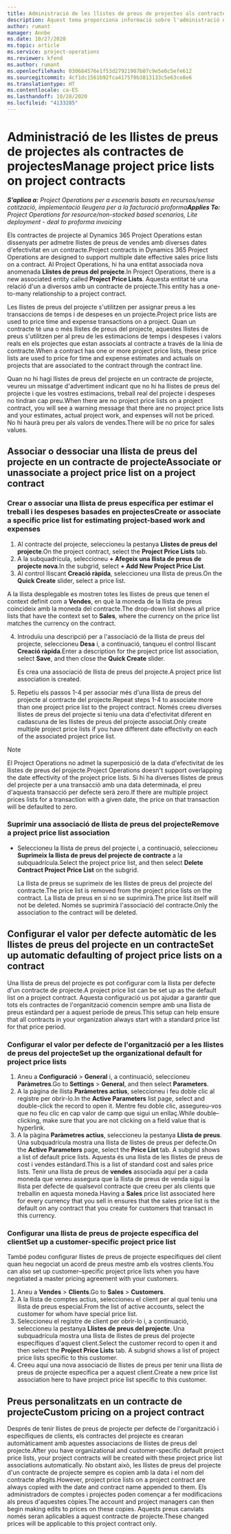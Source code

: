 ```yaml
---
title: Administració de les llistes de preus de projectes als contractes de projectes
description: Aquest tema proporciona informació sobre l'administració de llistes de preus de projecte en contractes de projecte.
author: rumant
manager: Annbe
ms.date: 10/27/2020
ms.topic: article
ms.service: project-operations
ms.reviewer: kfend
ms.author: rumant
ms.openlocfilehash: 030684576e1f53d27921907b07c9e5e0c5efe612
ms.sourcegitcommit: 4cf1dc1561b92fca4175f0b3813133c5e63ce8e6
ms.translationtype: HT
ms.contentlocale: ca-ES
ms.lasthandoff: 10/28/2020
ms.locfileid: "4133285"
---
```

# <a name="manage-project-price-lists-on-project-contracts"></a><span data-ttu-id="0b1aa-103">Administració de les llistes de preus de projectes als contractes de projectes</span><span class="sxs-lookup"><span data-stu-id="0b1aa-103">Manage project price lists on project contracts</span></span>

<span data-ttu-id="0b1aa-104">_**S'aplica a:** Project Operations per a escenaris basats en recursos/sense cotització, implementació lleugera per a la facturació proforma_</span><span class="sxs-lookup"><span data-stu-id="0b1aa-104">_**Applies To:** Project Operations for resource/non-stocked based scenarios, Lite deployment - deal to proforma invoicing_</span></span>

<span data-ttu-id="0b1aa-105">Els contractes de projecte al Dynamics 365 Project Operations estan dissenyats per admetre llistes de preus de vendes amb diverses dates d'efectivitat en un contracte.</span><span class="sxs-lookup"><span data-stu-id="0b1aa-105">Project contracts in Dynamics 365 Project Operations are designed to support multiple date effective sales price lists on a contract.</span></span> <span data-ttu-id="0b1aa-106">Al Project Operations, hi ha una entitat associada nova anomenada **Llistes de preus del projecte**.</span><span class="sxs-lookup"><span data-stu-id="0b1aa-106">In Project Operations, there is a new associated entity called **Project Price Lists**.</span></span> <span data-ttu-id="0b1aa-107">Aquesta entitat té una relació d'un a diversos amb un contracte de projecte.</span><span class="sxs-lookup"><span data-stu-id="0b1aa-107">This entity has a one-to-many relationship to a project contract.</span></span>

<span data-ttu-id="0b1aa-108">Les llistes de preus del projecte s'utilitzen per assignar preus a les transaccions de temps i de despeses en un projecte.</span><span class="sxs-lookup"><span data-stu-id="0b1aa-108">Project price lists are used to price time and expense transactions on a project.</span></span> <span data-ttu-id="0b1aa-109">Quan un contracte té una o més llistes de preus del projecte, aquestes llistes de preus s'utilitzen per al preu de les estimacions de temps i despeses i valors reals en els projectes que estan associats al contracte a través de la línia de contracte.</span><span class="sxs-lookup"><span data-stu-id="0b1aa-109">When a contract has one or more project price lists, these price lists are used to price for time and expense estimates and actuals on projects that are associated to the contract through the contract line.</span></span>

<span data-ttu-id="0b1aa-110">Quan no hi hagi llistes de preus del projecte en un contracte de projecte, veureu un missatge d'advertiment indicant que no hi ha llistes de preus del projecte i que les vostres estimacions, treball real del projecte i despeses no tindran cap preu.</span><span class="sxs-lookup"><span data-stu-id="0b1aa-110">When there are no project price lists on a project contract, you will see a warning message that there are no project price lists and your estimates, actual project work, and expenses will not be priced.</span></span> <span data-ttu-id="0b1aa-111">No hi haurà preu per als valors de vendes.</span><span class="sxs-lookup"><span data-stu-id="0b1aa-111">There will be no price for sales values.</span></span>

## <a name="associate-or-unassociate-a-project-price-list-on-a-project-contract"></a><span data-ttu-id="0b1aa-112">Associar o dessociar una llista de preus del projecte en un contracte de projecte</span><span class="sxs-lookup"><span data-stu-id="0b1aa-112">Associate or unassociate a project price list on a project contract</span></span>

### <a name="create-or-associate-a-specific-price-list-for-estimating-project-based-work-and-expenses"></a><span data-ttu-id="0b1aa-113">Crear o associar una llista de preus específica per estimar el treball i les despeses basades en projectes</span><span class="sxs-lookup"><span data-stu-id="0b1aa-113">Create or associate a specific price list for estimating project-based work and expenses</span></span>

1. <span data-ttu-id="0b1aa-114">Al contracte del projecte, seleccioneu la pestanya **Llistes de preus del projecte**.</span><span class="sxs-lookup"><span data-stu-id="0b1aa-114">On the project contract, select the **Project Price Lists** tab.</span></span>
2. <span data-ttu-id="0b1aa-115">A la subquadrícula, seleccioneu **+ Afegeix una llista de preus de projecte nova**.</span><span class="sxs-lookup"><span data-stu-id="0b1aa-115">In the subgrid, select **+ Add New Project Price List**.</span></span>
3. <span data-ttu-id="0b1aa-116">Al control lliscant **Creació ràpida**, seleccioneu una llista de preus.</span><span class="sxs-lookup"><span data-stu-id="0b1aa-116">On the **Quick Create** slider, select a price list.</span></span> 

  <span data-ttu-id="0b1aa-117">A la llista desplegable es mostren totes les llistes de preus que tenen el context definit com a **Vendes**, en què la moneda de la llista de preus coincideix amb la moneda del contracte.</span><span class="sxs-lookup"><span data-stu-id="0b1aa-117">The drop-down list shows all price lists that have the context set to **Sales**, where the currency on the price list matches the currency on the contract.</span></span>
  
4. <span data-ttu-id="0b1aa-118">Introduïu una descripció per a l'associació de la llista de preus del projecte, seleccioneu **Desa** i, a continuació, tanqueu el control lliscant **Creació ràpida**.</span><span class="sxs-lookup"><span data-stu-id="0b1aa-118">Enter a description for the project price list association, select **Save**, and then close the **Quick Create** slider.</span></span>

   <span data-ttu-id="0b1aa-119">Es crea una associació de llista de preus del projecte.</span><span class="sxs-lookup"><span data-stu-id="0b1aa-119">A project price list association is created.</span></span>
   
5. <span data-ttu-id="0b1aa-120">Repetiu els passos 1-4 per associar més d'una llista de preus del projecte al contracte del projecte.</span><span class="sxs-lookup"><span data-stu-id="0b1aa-120">Repeat steps 1-4 to associate more than one project price list to the project contract.</span></span> <span data-ttu-id="0b1aa-121">Només creeu diverses llistes de preus del projecte si teniu una data d'efectivitat diferent en cadascuna de les llistes de preus del projecte associat.</span><span class="sxs-lookup"><span data-stu-id="0b1aa-121">Only create multiple project price lists if you have different date effectivity on each of the associated project price list.</span></span>

> [!NOTE]
> <span data-ttu-id="0b1aa-122">El Project Operations no admet la superposició de la data d'efectivitat de les llistes de preus del projecte.</span><span class="sxs-lookup"><span data-stu-id="0b1aa-122">Project Operations doesn't support overlapping the date effectivity of the project price lists.</span></span> <span data-ttu-id="0b1aa-123">Si hi ha diverses llistes de preus del projecte per a una transacció amb una data determinada, el preu d'aquesta transacció per defecte serà zero.</span><span class="sxs-lookup"><span data-stu-id="0b1aa-123">If there are multiple project prices lists for a transaction with a given date, the price on that transaction will be defaulted to zero.</span></span>

### <a name="remove-a-project-price-list-association"></a><span data-ttu-id="0b1aa-124">Suprimir una associació de llista de preus del projecte</span><span class="sxs-lookup"><span data-stu-id="0b1aa-124">Remove a project price list association</span></span>

- <span data-ttu-id="0b1aa-125">Seleccioneu la llista de preus del projecte i, a continuació, seleccioneu **Suprimeix la llista de preus del projecte de contracte** a la subquadrícula.</span><span class="sxs-lookup"><span data-stu-id="0b1aa-125">Select the project price list, and then select **Delete Contract Project Price List** on the subgrid.</span></span> 

  <span data-ttu-id="0b1aa-126">La llista de preus se suprimeix de les llistes de preus del projecte del contracte.</span><span class="sxs-lookup"><span data-stu-id="0b1aa-126">The price list is removed from the project price lists on the contract.</span></span> <span data-ttu-id="0b1aa-127">La llista de preus en si no se suprimirà.</span><span class="sxs-lookup"><span data-stu-id="0b1aa-127">The price list itself will not be deleted.</span></span> <span data-ttu-id="0b1aa-128">Només se suprimirà l'associació del contracte.</span><span class="sxs-lookup"><span data-stu-id="0b1aa-128">Only the association to the contract will be deleted.</span></span>

## <a name="set-up-automatic-defaulting-of-project-price-lists-on-a-contract"></a><span data-ttu-id="0b1aa-129">Configurar el valor per defecte automàtic de les llistes de preus del projecte en un contracte</span><span class="sxs-lookup"><span data-stu-id="0b1aa-129">Set up automatic defaulting of project price lists on a contract</span></span>

<span data-ttu-id="0b1aa-130">Una llista de preus del projecte es pot configurar com la llista per defecte d'un contracte de projecte.</span><span class="sxs-lookup"><span data-stu-id="0b1aa-130">A project price list can be set up as the default list on a project contract.</span></span> <span data-ttu-id="0b1aa-131">Aquesta configuració us pot ajudar a garantir que tots els contractes de l'organització comencin sempre amb una llista de preus estàndard per a aquest període de preus.</span><span class="sxs-lookup"><span data-stu-id="0b1aa-131">This setup can help ensure that all contracts in your organization always start with a standard price list for that price period.</span></span>

### <a name="set-up-the-organizational-default-for-project-price-lists"></a><span data-ttu-id="0b1aa-132">Configurar el valor per defecte de l'organització per a les llistes de preus del projecte</span><span class="sxs-lookup"><span data-stu-id="0b1aa-132">Set up the organizational default for project price lists</span></span>

1. <span data-ttu-id="0b1aa-133">Aneu a **Configuració** > **General** i, a continuació, seleccioneu **Paràmetres**.</span><span class="sxs-lookup"><span data-stu-id="0b1aa-133">Go to **Settings** > **General**, and then select **Parameters**.</span></span>
2. <span data-ttu-id="0b1aa-134">A la pàgina de llista **Paràmetres actius**, seleccioneu i feu doble clic al registre per obrir-lo.</span><span class="sxs-lookup"><span data-stu-id="0b1aa-134">In the **Active Parameters** list page, select and double-click the record to open it.</span></span> <span data-ttu-id="0b1aa-135">Mentre feu doble clic, assegureu-vos que no feu clic en cap valor de camp que sigui un enllaç.</span><span class="sxs-lookup"><span data-stu-id="0b1aa-135">While double–clicking, make sure that you are not clicking on a field value that is hyperlink.</span></span> 
3. <span data-ttu-id="0b1aa-136">A la pàgina **Paràmetres actius**, seleccioneu la pestanya **Llista de preus**. Una subquadrícula mostra una llista de llistes de preus per defecte.</span><span class="sxs-lookup"><span data-stu-id="0b1aa-136">On the **Active Parameters** page, select the **Price List** tab. A subgrid shows a list of default price lists.</span></span> <span data-ttu-id="0b1aa-137">Aquesta és una llista de les llistes de preus de cost i vendes estàndard.</span><span class="sxs-lookup"><span data-stu-id="0b1aa-137">This is a list of standard cost and sales price lists.</span></span> <span data-ttu-id="0b1aa-138">Tenir una llista de preus de **vendes** associada aquí per a cada moneda que veneu assegura que la llista de preus de venda sigui la llista per defecte de qualsevol contracte que creeu per als clients que treballin en aquesta moneda.</span><span class="sxs-lookup"><span data-stu-id="0b1aa-138">Having a **Sales** price list associated here for every currency that you sell in ensures that the sales price list is the default on any contract that you create for customers that transact in this currency.</span></span>

### <a name="set-up-a-customer-specific-project-price-list"></a><span data-ttu-id="0b1aa-139">Configurar una llista de preus de projecte específica del client</span><span class="sxs-lookup"><span data-stu-id="0b1aa-139">Set up a customer-specific project price list</span></span>

<span data-ttu-id="0b1aa-140">També podeu configurar llistes de preus de projecte específiques del client quan heu negociat un acord de preus mestre amb els vostres clients.</span><span class="sxs-lookup"><span data-stu-id="0b1aa-140">You can also set up customer–specific project price lists when you have negotiated a master pricing agreement with your customers.</span></span>

1. <span data-ttu-id="0b1aa-141">Aneu a **Vendes** > **Clients**.</span><span class="sxs-lookup"><span data-stu-id="0b1aa-141">Go to **Sales** > **Customers**.</span></span>
2. <span data-ttu-id="0b1aa-142">A la llista de comptes actius, seleccioneu el client per al qual teniu una llista de preus especial.</span><span class="sxs-lookup"><span data-stu-id="0b1aa-142">From the list of active accounts, select the customer for whom have special price list.</span></span>
3. <span data-ttu-id="0b1aa-143">Seleccioneu el registre de client per obrir-lo i, a continuació, seleccioneu la pestanya **Llistes de preus del projecte**. Una subquadrícula mostra una llista de llistes de preus del projecte específiques d'aquest client.</span><span class="sxs-lookup"><span data-stu-id="0b1aa-143">Select the customer record to open it and then select the **Project Price Lists** tab. A subgrid shows a list of project price lists specific to this customer.</span></span> 
4. <span data-ttu-id="0b1aa-144">Creeu aquí una nova associació de llistes de preus per tenir una llista de preus de projecte específica per a aquest client.</span><span class="sxs-lookup"><span data-stu-id="0b1aa-144">Create a new price list association here to have project price list specific to this customer.</span></span>

## <a name="custom-pricing-on-a-project-contract"></a><span data-ttu-id="0b1aa-145">Preus personalitzats en un contracte de projecte</span><span class="sxs-lookup"><span data-stu-id="0b1aa-145">Custom pricing on a project contract</span></span>

<span data-ttu-id="0b1aa-146">Després de tenir llistes de preus de projecte per defecte de l'organització i específiques de clients, els contractes del projecte es crearan automàticament amb aquestes associacions de llistes de preus del projecte.</span><span class="sxs-lookup"><span data-stu-id="0b1aa-146">After you have organizational and customer-specific default project price lists, your project contracts will be created with these project price list associations automatically.</span></span> <span data-ttu-id="0b1aa-147">No obstant això, les llistes de preus del projecte d'un contracte de projecte sempre es copien amb la data i el nom del contracte afegits.</span><span class="sxs-lookup"><span data-stu-id="0b1aa-147">However, project price lists on a project contract are always copied with the date and contract name appended to them.</span></span> <span data-ttu-id="0b1aa-148">Els administradors de comptes i projectes poden començar a fer modificacions als preus d'aquestes còpies.</span><span class="sxs-lookup"><span data-stu-id="0b1aa-148">The account and project managers can then begin making edits to prices on these copies.</span></span> <span data-ttu-id="0b1aa-149">Aquests preus canviats només seran aplicables a aquest contracte de projecte.</span><span class="sxs-lookup"><span data-stu-id="0b1aa-149">These changed prices will be applicable to this project contract only.</span></span>
